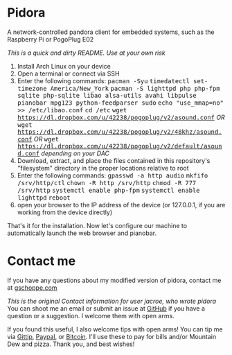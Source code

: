 Pidora
======
A network-controlled pandora client for embedded systems, such as the Raspberry Pi or PogoPlug E02


*This is a quick and dirty README. Use at your own risk*

1.	Install Arch Linux on your device
2.	Open a terminal or connect via SSH
3.	Enter the following commands:
<tt>pacman -Syu</tt>
<tt>timedatectl set-timezone America/New_York</tt>
<tt>pacman -S lighttpd php php-fpm sqlite php-sqlite libao alsa-utils avahi libpulse pianobar mpg123 python-feedparser sudo</tt>
<tt>echo "use_mmap=no" >> /etc/libao.conf</tt>
<tt>cd /etc</tt>
<tt>wget https://dl.dropbox.com/u/42238/pogoplug/v2/asound.conf</tt>
<i>OR</i>
<tt>wget https://dl.dropbox.com/u/42238/pogoplug/v2/48khz/asound.conf</tt>
<i>OR</i>
<tt>wget https://dl.dropbox.com/u/42238/pogoplug/v2/default/asound.conf</tt>
<i>depending on your DAC</i>
4.	Download, extract, and place the files contained in this repository's "filesystem" directory in the proper locations relative to root
5.	Enter the following commands:
<tt>gpasswd -a http audio</tt>
<tt>mkfifo /srv/http/ctl</tt>
<tt>chown -R http /srv/http</tt>
<tt>chmod -R 777 /srv/http</tt>
<tt>systemctl enable php-fpm</tt>
<tt>systemctl enable lighttpd</tt>
<tt>reboot</tt>
6.	open your browser to the IP address of the device (or 127.0.0.1, if you are working from the device directly)

That's it for the installation. Now let's configure our machine to automatically launch the web browser and pianobar.

Contact me
==========
If you have any questions about my modified version of pidora, contact me at [gschoppe.com](http://gschoppe.com)

*This is the original Contact information for user jacroe, who wrote pidora*
You can shoot me an email or submit an issue at [GitHub](https://github.com/jacroe/pidora/issues/new) if you have a question or a suggestion. I welcome them with open arms.

If you found this useful, I also welcome tips with open arms! You can tip me via [Gittip](http://gittip.com/jacroe), [Paypal](https://www.paypal.com/cgi-bin/webscr?cmd=_s-xclick&hosted_button_id=XC7VG35XEHN8W), or [Bitcoin](http://jacroe.com/bitcoin.html). I'll use these to pay for bills and/or Mountain Dew and pizza. Thank you, and best wishes!